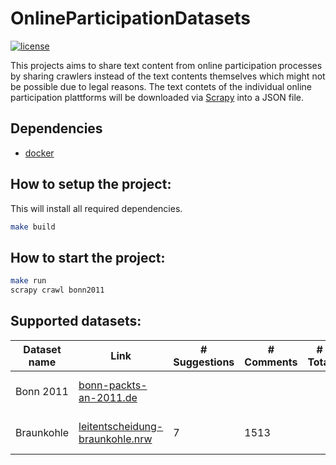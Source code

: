# OnlineParticipationDatasets
[![license](https://img.shields.io/github/license/mashape/apistatus.svg?maxAge=2592000)](https://github.com/Liebeck/OnlineParticipationDatasets/blob/master/LICENSE)

This projects aims to share text content from online participation processes by sharing crawlers instead of the text contents themselves which might not be possible due to legal reasons. The text contets of the individual online participation plattforms will be downloaded via [Scrapy](https://scrapy.org/) into a JSON file.

## Dependencies
* [docker](https://www.docker.com/)

## How to setup the project:
This will install all required dependencies.
``` bash
make build
```

## How to start the project:
``` bash
make run
scrapy crawl bonn2011
```

## Supported datasets:
| Dataset name | Link                                                                                                                                  | # Suggestions | # Comments | # Total | Crawl time | Command                |
|--------------|---------------------------------------------------------------------------------------------------------------------------------------|---------------|------------|---------|------------|------------------------|
| Bonn 2011    | [bonn-packts-an-2011.de](http://bonn-packts-an-2011.de/www.bonn-packts-an.de/dito/forumc0d2.html)                                     |               |            |         | 50 seconds | scrapy crawl bonn2011  |
| Braunkohle   | [leitentscheidung-braunkohle.nrw](https://www.leitentscheidung-braunkohle.nrw/perspektiven/de/home/beteiligen/draftbill/47589/para/9) |       7       |     1513   |         | 32 minutes | scrapy crawl braunkohle|


